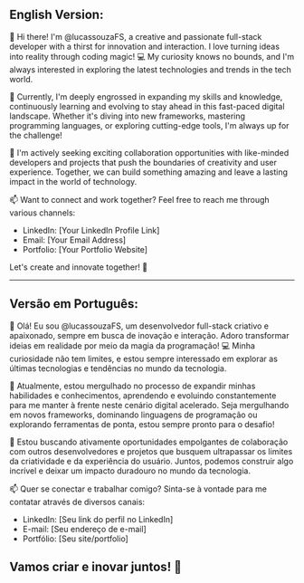 English Version:
-------------------------------------

👋 Hi there! I'm @lucassouzaFS, a creative and passionate full-stack developer with a thirst for innovation and interaction. I love turning ideas into reality through coding magic! 💻 My curiosity knows no bounds, and I'm always interested in exploring the latest technologies and trends in the tech world.

🌱 Currently, I'm deeply engrossed in expanding my skills and knowledge, continuously learning and evolving to stay ahead in this fast-paced digital landscape. Whether it's diving into new frameworks, mastering programming languages, or exploring cutting-edge tools, I'm always up for the challenge!

💞️ I'm actively seeking exciting collaboration opportunities with like-minded developers and projects that push the boundaries of creativity and user experience. Together, we can build something amazing and leave a lasting impact in the world of technology.

📫 Want to connect and work together? Feel free to reach me through various channels:

- LinkedIn: [Your LinkedIn Profile Link]
- Email: [Your Email Address]
- Portfolio: [Your Portfolio Website]

Let's create and innovate together! 🚀

--------------------------------------------------------------------

Versão em Português:
-------------------------------------

👋 Olá! Eu sou @lucassouzaFS, um desenvolvedor full-stack criativo e apaixonado, sempre em busca de inovação e interação. Adoro transformar ideias em realidade por meio da magia da programação! 💻 Minha curiosidade não tem limites, e estou sempre interessado em explorar as últimas tecnologias e tendências no mundo da tecnologia.

🌱 Atualmente, estou mergulhado no processo de expandir minhas habilidades e conhecimentos, aprendendo e evoluindo constantemente para me manter à frente neste cenário digital acelerado. Seja mergulhando em novos frameworks, dominando linguagens de programação ou explorando ferramentas de ponta, estou sempre pronto para o desafio!

💞️ Estou buscando ativamente oportunidades empolgantes de colaboração com outros desenvolvedores e projetos que busquem ultrapassar os limites da criatividade e da experiência do usuário. Juntos, podemos construir algo incrível e deixar um impacto duradouro no mundo da tecnologia.

📫 Quer se conectar e trabalhar comigo? Sinta-se à vontade para me contatar através de diversos canais:

- LinkedIn: [Seu link do perfil no LinkedIn]
- E-mail: [Seu endereço de e-mail]
- Portfólio: [Seu site/portfolio]

Vamos criar e inovar juntos! 🚀
--------------------------------------------------------------------
